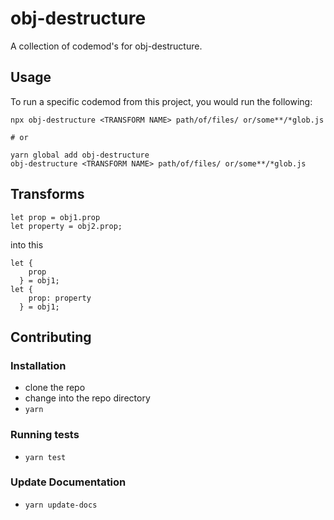 # obj-destructure


A collection of codemod's for obj-destructure.

## Usage

To run a specific codemod from this project, you would run the following:

```
npx obj-destructure <TRANSFORM NAME> path/of/files/ or/some**/*glob.js

# or

yarn global add obj-destructure
obj-destructure <TRANSFORM NAME> path/of/files/ or/some**/*glob.js
```

## Transforms

<!--TRANSFORMS_START-->
```
let prop = obj1.prop
let property = obj2.prop;
```

into this

```
let {
    prop
  } = obj1;
let {
    prop: property
  } = obj1;
```
<!--TRANSFORMS_END-->

## Contributing

### Installation

* clone the repo
* change into the repo directory
* `yarn`

### Running tests

* `yarn test`

### Update Documentation

* `yarn update-docs`